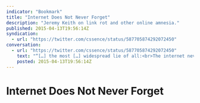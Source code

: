 ```yaml
---
indicator: "Bookmark"
title: "Internet Does Not Never Forget"
description: "Jeremy Keith on link rot and other online amnesia."
published: 2015-04-13T19:56:14Z
syndication:
  - url: "https://twitter.com/cssence/status/587705874292072450"
conversation:
  - url: "https://twitter.com/cssence/status/587705874292072450"
    text: "“[…] the most […] widespread lie of all:<br>The internet never forgets.” [@adactio](https://twitter.com/adactio) [adactio.com/journal/8710](https://adactio.com/journal/8710)"
    posted: 2015-04-13T19:56:14Z
---
```


# Internet Does Not Never Forget
